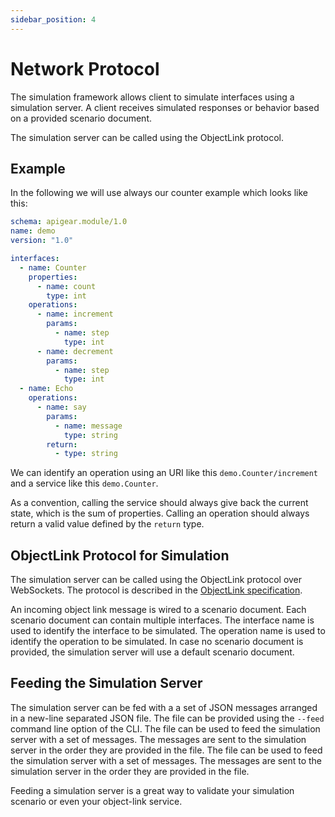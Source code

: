 ```yaml
---
sidebar_position: 4
---
```


# Network Protocol

The simulation framework allows client to simulate interfaces using a simulation server. A client receives simulated responses or behavior based on a provided scenario document. 

The simulation server can be called using the ObjectLink protocol.

## Example

In the following we will use always our counter example which looks like this:

```yaml
schema: apigear.module/1.0
name: demo
version: "1.0"

interfaces:
  - name: Counter
    properties:
      - name: count
        type: int
    operations:
      - name: increment
        params:
          - name: step
            type: int
      - name: decrement
        params:
          - name: step
            type: int
  - name: Echo
    operations:
      - name: say
        params:
          - name: message
            type: string
        return:
          - type: string
```

We can identify an operation using an URI like this `demo.Counter/increment` and a service like this `demo.Counter`.

As a convention, calling the service should always give back the current state, which is the sum of properties. Calling an operation should always return a valid value defined by the `return` type.

## ObjectLink Protocol for Simulation

The simulation server can be called using the ObjectLink protocol over WebSockets. The protocol is described in the [ObjectLink specification](/docs/advanced/objectlink/intro).

An incoming object link message is wired to a scenario document. Each scenario document can contain multiple interfaces. The interface name is used to identify the interface to be simulated. The operation name is used to identify the operation to be simulated. In case no scenario document is provided, the simulation server will use a default scenario document.


## Feeding the Simulation Server

The simulation server can be fed with a a set of JSON messages arranged in a new-line separated JSON file. The file can be provided using the `--feed` command line option of the CLI. The file can be used to feed the simulation server with a set of messages. The messages are sent to the simulation server in the order they are provided in the file. The file can be used to feed the simulation server with a set of messages. The messages are sent to the simulation server in the order they are provided in the file.

Feeding a simulation server is a great way to validate your simulation scenario or even your object-link service.


